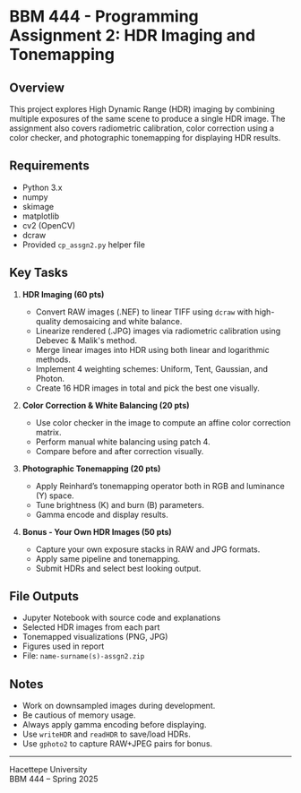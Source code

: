 # BBM 444 - Programming Assignment 2: HDR Imaging and Tonemapping

## Overview

This project explores High Dynamic Range (HDR) imaging by combining multiple exposures of the same scene to produce a single HDR image. The assignment also covers radiometric calibration, color correction using a color checker, and photographic tonemapping for displaying HDR results.

## Requirements

- Python 3.x  
- numpy  
- skimage  
- matplotlib  
- cv2 (OpenCV)  
- dcraw  
- Provided `cp_assgn2.py` helper file

## Key Tasks

1. **HDR Imaging (60 pts)**  
   - Convert RAW images (.NEF) to linear TIFF using `dcraw` with high-quality demosaicing and white balance.
   - Linearize rendered (.JPG) images via radiometric calibration using Debevec & Malik's method.
   - Merge linear images into HDR using both linear and logarithmic methods.
   - Implement 4 weighting schemes: Uniform, Tent, Gaussian, and Photon.
   - Create 16 HDR images in total and pick the best one visually.

2. **Color Correction & White Balancing (20 pts)**  
   - Use color checker in the image to compute an affine color correction matrix.
   - Perform manual white balancing using patch 4.
   - Compare before and after correction visually.

3. **Photographic Tonemapping (20 pts)**  
   - Apply Reinhard’s tonemapping operator both in RGB and luminance (Y) space.
   - Tune brightness (K) and burn (B) parameters.
   - Gamma encode and display results.

4. **Bonus - Your Own HDR Images (50 pts)**  
   - Capture your own exposure stacks in RAW and JPG formats.
   - Apply same pipeline and tonemapping.
   - Submit HDRs and select best looking output.

## File Outputs

- Jupyter Notebook with source code and explanations
- Selected HDR images from each part
- Tonemapped visualizations (PNG, JPG)
- Figures used in report
- File: `name-surname(s)-assgn2.zip`

## Notes

- Work on downsampled images during development.
- Be cautious of memory usage.
- Always apply gamma encoding before displaying.
- Use `writeHDR` and `readHDR` to save/load HDRs.
- Use `gphoto2` to capture RAW+JPEG pairs for bonus.

---

Hacettepe University  
BBM 444 – Spring 2025